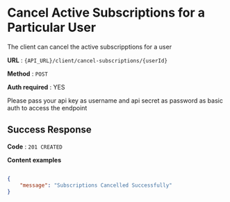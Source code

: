 # Cancel Active Subscriptions for a Particular User

The client can cancel the active subscripptions for a user 

**URL** : `{API_URL}/client/cancel-subscriptions/{userId}`

**Method** : `POST`

**Auth required** : YES

Please pass your api key as username and api secret as password as basic auth to access the endpoint

## Success Response

**Code** : `201 CREATED`

**Content examples**

```json

{
    "message": "Subscriptions Cancelled Successfully"
}

```